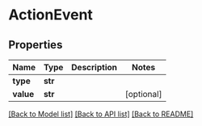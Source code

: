 # ActionEvent

## Properties
Name | Type | Description | Notes
------------ | ------------- | ------------- | -------------
**type** | **str** |  | 
**value** | **str** |  | [optional] 

[[Back to Model list]](../README.md#documentation-for-models) [[Back to API list]](../README.md#documentation-for-api-endpoints) [[Back to README]](../README.md)


